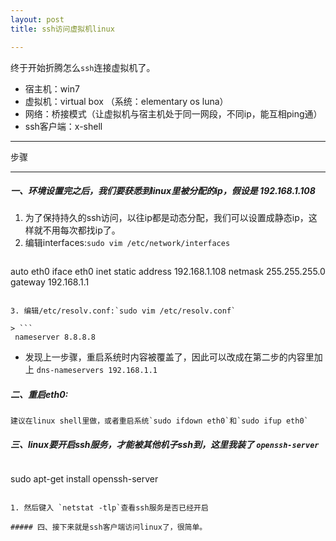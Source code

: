 ```yaml
---
layout: post
title: ssh访问虚拟机linux

---
```

终于开始折腾怎么`ssh`连接虚拟机了。

* 宿主机：win7  
* 虚拟机：virtual box （系统：elementary os luna）  
* 网络：桥接模式（让虚拟机与宿主机处于同一网段，不同ip，能互相ping通）  
* ssh客户端：x-shell  

***
步骤
***

##### 一、环境设置完之后，我们要获悉到linux里被分配的ip，假设是 192.168.1.108 

1. 为了保持持久的ssh访问，以往ip都是动态分配，我们可以设置成静态ip，这样就不用每次都找ip了。   
2. 编辑interfaces:`sudo vim /etc/network/interfaces`  
> ```
 auto eth0
 iface eth0 inet static
 address 192.168.1.108
 netmask 255.255.255.0
 gateway 192.168.1.1
```

3. 编辑/etc/resolv.conf:`sudo vim /etc/resolv.conf`  

> ```
 nameserver 8.8.8.8
```  

+ 发现上一步骤，重启系统时内容被覆盖了，因此可以改成在第二步的内容里加上 `dns-nameservers 192.168.1.1`  

##### 二、重启eth0:  
	建议在linux shell里做，或者重启系统`sudo ifdown eth0`和`sudo ifup eth0`

##### 三、linux要开启ssh服务，才能被其他机子ssh到，这里我装了 `openssh-server`  
> ```
 sudo apt-get install openssh-server  
```

1. 然后键入 `netstat -tlp`查看ssh服务是否已经开启  

##### 四、接下来就是ssh客户端访问linux了，很简单。  

